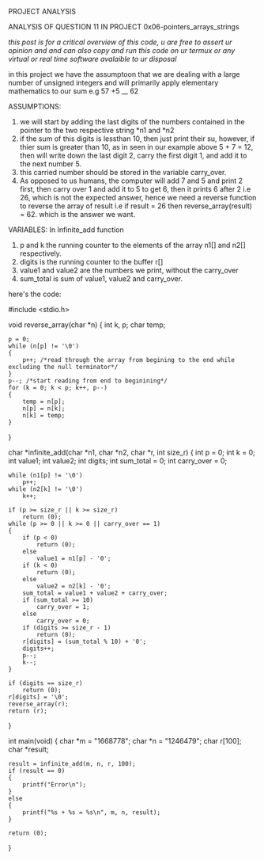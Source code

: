 PROJECT ANALYSIS

ANALYSIS OF QUESTION 11 IN PROJECT 0x06-pointers_arrays_strings

_this post is for a critical overview of this code, u are free to assert ur opinion and and can also copy and run this code on ur termux or any virtual or real time software avalaible to ur disposal_

in this project we have the assumptoon that we are dealing with a large number of unsigned integers and will primarily apply elementary mathematics to our sum
e.g		57
		+5
		__
		62

ASSUMPTIONS:
1. we will start by adding the last digits of the numbers contained in the pointer to the two respective string *n1 and *n2
2. if the sum of this digits is lessthan 10, then just print their su, however, if thier sum is greater than 10, as in seen in our example above 5 + 7 = 12, then will write down the last digit 2, carry the first digit 1, and add it to the next number 5.
3. this carried number should be stored in the variable carry_over.
4. As opposed to us humans, the computer will add 7 and 5 and print 2 first, then carry over 1 and add it to 5 to get 6, then it prints 6 after 2 i.e 26, which is not the expected answer, hence we need a reverse function to reverse the array of result i.e if result = 26 then
	reverse_array(result) = 62.
which is the answer we want.

VARIABLES:
In Infinite_add function
1. p and k the running counter to the elements of the array n1[] and n2[] respectively.
2. digits is the running counter to the buffer r[]
3. value1 and value2 are the numbers we print, without the carry_over
4. sum_total is sum of value1, value2 and carry_over.

here's the code:


#include <stdio.h>

void reverse_array(char *n)
{
	int k, p;
	char temp;

	p = 0;
	while (n[p] != '\0')
	{
		p++; /*read through the array from begining to the end while excluding the null terminator*/
	}
	p--; /*start reading from end to beginining*/
	for (k = 0; k < p; k++, p--)
	{
		temp = n[p];
		n[p] = n[k];
		n[k] = temp;
	}
}

char *infinite_add(char *n1, char *n2, char *r, int size_r)
{
	int p = 0;
	int k = 0;
	int value1;
	int value2;
	int digits;
	int sum_total = 0;
	int carry_over = 0;

	while (n1[p] != '\0')
		p++;
	while (n2[k] != '\0')
		k++;

	if (p >= size_r || k >= size_r)
		return (0);
	while (p >= 0 || k >= 0 || carry_over == 1)
	{
		if (p < 0)
			return (0);
		else
			value1 = n1[p] - '0';
		if (k < 0)
			return (0);
		else
			value2 = n2[k] - '0';
		sum_total = value1 + value2 + carry_over;
		if (sum_total >= 10)
			carry_over = 1;
		else
			carry_over = 0;
		if (digits >= size_r - 1)
			return (0);
		r[digits] = (sum_total % 10) + '0';
		digits++;
		p--;
		k--;
	}
	
	if (digits == size_r)
		return (0);
	r[digits] = '\0';
	reverse_array(r);
	return (r);
}

int main(void)
{
	char *m = "1668778";
	char *n = "1246479";
	char r[100];
	char *result;

	result = infinite_add(m, n, r, 100);
	if (result == 0)
	{
		printf("Error\n");
	}
	else
	{
		printf("%s + %s = %s\n", m, n, result);
	}

	return (0);
}
